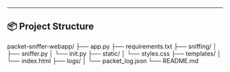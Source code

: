 ---

## 📦 Project Structure

packet-sniffer-webapp/
├── app.py
├── requirements.txt
├── sniffing/
│ ├── sniffer.py
│ └── init.py
├── static/
│ └── styles.css
├── templates/
│ └── index.html
├── logs/
│ └── packet_log.json
└── README.md

